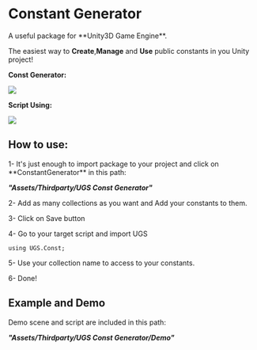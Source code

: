 # Constant Generator

<p>A useful package for **Unity3D Game Engine**. </p>

The easiest way to **Create**,**Manage** and **Use** public constants in you Unity project!

**Const Generator:** 
<p>
<img src="https://s17.picofile.com/file/8429791134/photo_2021_04_05_22_37_35.jpg"/>
</p>

**Script Using:**
<p>
<img src="https://s16.picofile.com/file/8429791276/photo_2021_04_05_22_37_50.jpg"/>
</p>

##  How to use:
<p>
1- It's just enough to import package to your project and click on **ConstantGenerator** in this path:
</p>

***"Assets/Thirdparty/UGS Const Generator"***

<p>
2- Add as many collections as you want and Add your constants to them.
</p>
<p>
3- Click on Save button
</p>
<p>
4- Go to your target script and import UGS
</p>

```
using UGS.Const;
```

<p>
5- Use your collection name to access to your constants.
</p>
<p>
6- Done!
</p>



##  Example and Demo
Demo scene and script are included in this path:
<p>
  
***"Assets/Thirdparty/UGS Const Generator/Demo"***
</p>
